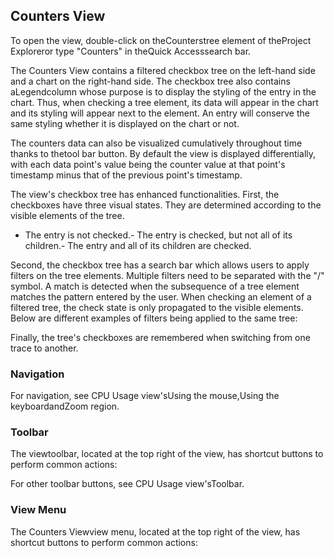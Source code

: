 ## Counters View

To open the view, double-click on theCounterstree element of theProject Exploreror type "Counters" in theQuick Accesssearch bar.



The Counters View contains a filtered checkbox tree on the left-hand side and a chart on the right-hand side. The checkbox tree also contains aLegendcolumn whose purpose is to display the styling of the entry in the chart. Thus, when checking a tree element, its data will appear in the chart and its styling will appear next to the element. An entry will conserve the same styling whether it is displayed on the chart or not.



The counters data can also be visualized cumulatively throughout time thanks to thetool bar button.
			By default the view is displayed differentially, with each data point's value being the counter value at that point's timestamp minus that of the previous point's timestamp.



The view's checkbox tree has enhanced functionalities. First, the checkboxes have three visual states. They are determined according to the visible elements of the tree.

- The entry is not checked.- The entry is checked, but not all of its children.- The entry and all of its children are checked.

Second, the checkbox tree has a search bar which allows users to apply filters on the tree elements. Multiple filters need to be separated with the "/" symbol. A match is detected when the subsequence of a tree element matches the pattern entered by the user. When checking an element of a filtered tree, the check state is only propagated to the visible elements. Below are different examples of filters being applied to the same tree:



Finally, the tree's checkboxes are remembered when switching from one trace to another.

### Navigation

For navigation, see CPU Usage view'sUsing the mouse,Using the keyboardandZoom region.

### Toolbar

The viewtoolbar, located at the top right of the view, has shortcut buttons to perform common actions:

For other toolbar buttons, see CPU Usage view'sToolbar.

### View Menu

The Counters Viewview menu, located at the top right of the view, has shortcut buttons to perform common actions: